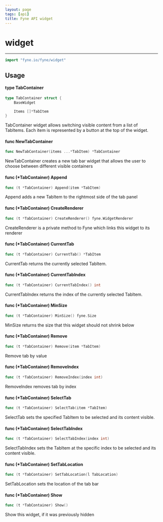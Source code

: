 ```yaml
---
layout: page
tags: [api]
title: Fyne API widget
---
```


# widget
---
```go
import "fyne.io/fyne/widget"
```

## Usage

#### type TabContainer

```go
type TabContainer struct {
	BaseWidget

	Items []*TabItem
}
```

TabContainer widget allows switching visible content from a list of TabItems. Each item is represented by a button at the top of the widget.

#### func  NewTabContainer

```go
func NewTabContainer(items ...*TabItem) *TabContainer
```
NewTabContainer creates a new tab bar widget that allows the user to choose between different visible containers

#### func (*TabContainer) Append

```go
func (t *TabContainer) Append(item *TabItem)
```
Append adds a new TabItem to the rightmost side of the tab panel

#### func (*TabContainer) CreateRenderer

```go
func (t *TabContainer) CreateRenderer() fyne.WidgetRenderer
```
CreateRenderer is a private method to Fyne which links this widget to its renderer

#### func (*TabContainer) CurrentTab

```go
func (t *TabContainer) CurrentTab() *TabItem
```
CurrentTab returns the currently selected TabItem.

#### func (*TabContainer) CurrentTabIndex

```go
func (t *TabContainer) CurrentTabIndex() int
```
CurrentTabIndex returns the index of the currently selected TabItem.

#### func (*TabContainer) MinSize

```go
func (t *TabContainer) MinSize() fyne.Size
```
MinSize returns the size that this widget should not shrink below

#### func (*TabContainer) Remove

```go
func (t *TabContainer) Remove(item *TabItem)
```
Remove tab by value

#### func (*TabContainer) RemoveIndex

```go
func (t *TabContainer) RemoveIndex(index int)
```
RemoveIndex removes tab by index

#### func (*TabContainer) SelectTab

```go
func (t *TabContainer) SelectTab(item *TabItem)
```
SelectTab sets the specified TabItem to be selected and its content visible.

#### func (*TabContainer) SelectTabIndex

```go
func (t *TabContainer) SelectTabIndex(index int)
```
SelectTabIndex sets the TabItem at the specific index to be selected and its content visible.

#### func (*TabContainer) SetTabLocation

```go
func (t *TabContainer) SetTabLocation(l TabLocation)
```
SetTabLocation sets the location of the tab bar

#### func (*TabContainer) Show

```go
func (t *TabContainer) Show()
```
Show this widget, if it was previously hidden
